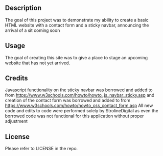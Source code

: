 ## Description
The goal of this project was to demonstrate my ability to create a basic HTML website with a contact form and a sticky navbar, announcing the arrival of a sit coming soon

## Usage
The goal of creating this site was to give a place to stage an upcoming website that has not yet arrived.
## Credits
Javascript functionality on the sticky navbar was borrowed and added to from https://www.w3schools.com/howto/howto_js_navbar_sticky.asp and creation of the contact form was borrowed and added to from https://www.w3schools.com/howto/howto_css_contact_form.asp
All new code and edits to code were performed solely by StrolineDigital as even the borrowed code was not functional for this application without proper adjustment

## License
Please refer to LICENSE in the repo.
